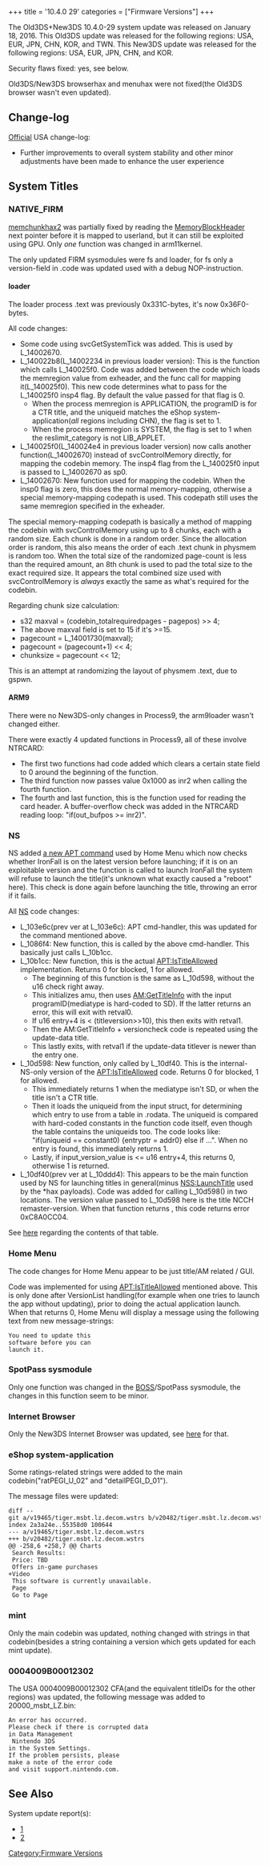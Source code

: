 +++
title = '10.4.0 29'
categories = ["Firmware Versions"]
+++

The Old3DS+New3DS 10.4.0-29 system update was released on January 18,
2016. This Old3DS update was released for the following regions: USA,
EUR, JPN, CHN, KOR, and TWN. This New3DS update was released for the
following regions: USA, EUR, JPN, CHN, and KOR.

Security flaws fixed: yes, see below.

Old3DS/New3DS browserhax and menuhax were not fixed(the Old3DS browser
wasn't even updated).

## Change-log

[Official](http://en-americas-support.nintendo.com/app/answers/detail/a_id/667/p/430/c/267)
USA change-log:

- Further improvements to overall system stability and other minor
  adjustments have been made to enhance the user experience

## System Titles

### NATIVE_FIRM

[memchunkhax2](3DS_System_Flaws#kernel11 "wikilink") was partially fixed
by reading the [MemoryBlockHeader](MemoryBlockHeader "wikilink") next
pointer before it is mapped to userland, but it can still be exploited
using GPU. Only *one* function was changed in arm11kernel.

The only updated FIRM sysmodules were fs and loader, for fs only a
version-field in .code was updated used with a debug NOP-instruction.

#### loader

The loader process .text was previously 0x331C-bytes, it's now
0x36F0-bytes.

All code changes:

- Some code using svcGetSystemTick was added. This is used by
  L_14002670.
- L_140022b8(L_14002234 in previous loader version): This is the
  function which calls L_140025f0. Code was added between the code which
  loads the memregion value from exheader, and the func call for mapping
  it(L_140025f0). This new code determines what to pass for the
  L_140025f0 insp4 flag. By default the value passed for that flag is 0.
  - When the process memregion is APPLICATION, the programID is for a
    CTR title, and the uniqueid matches the eShop
    system-application(*all* regions including CHN), the flag is set to
    1.
  - When the process memregion is SYSTEM, the flag is set to 1 when the
    reslimit_category is not LIB_APPLET.
- L_140025f0(L_140024e4 in previous loader version) now calls another
  function(L_14002670) instead of svcControlMemory directly, for mapping
  the codebin memory. The insp4 flag from the L_140025f0 input is passed
  to L_14002670 as sp0.
- L_14002670: New function used for mapping the codebin. When the insp0
  flag is zero, this does the normal memory-mapping, otherwise a special
  memory-mapping codepath is used. This codepath still uses the same
  memregion specified in the exheader.

The special memory-mapping codepath is basically a method of mapping the
codebin with svcControlMemory using up to 8 chunks, each with a random
size. Each chunk is done in a random order. Since the allocation order
is random, this also means the order of each .text chunk in physmem is
random too. When the total size of the randomized page-count is less
than the required amount, an 8th chunk is used to pad the total size to
the exact required size. It appears the total combined size used with
svcControlMemory is *always* exactly the same as what's required for the
codebin.

Regarding chunk size calculation:

- s32 maxval = (codebin_totalrequiredpages - pagepos) \>\> 4;
- The above maxval field is set to 15 if it's \>=15.
- pagecount = L_14001730(maxval);
- pagecount = (pagecount+1) \<\< 4;
- chunksize = pagecount \<\< 12;

This is an attempt at randomizing the layout of physmem .text, due to
gspwn.

#### ARM9

There were no New3DS-only changes in Process9, the arm9loader wasn't
changed either.

There were exactly 4 updated functions in Process9, all of these involve
NTRCARD:

- The first two functions had code added which clears a certain state
  field to 0 around the beginning of the function.
- The third function now passes value 0x1000 as inr2 when calling the
  fourth function.
- The fourth and last function, this is the function used for reading
  the card header. A buffer-overflow check was added in the NTRCARD
  reading loop: "if(out_bufpos \>=
  inr2)<skip over copying the word to output>".

### NS

NS added [a new APT command](APT:IsTitleAllowed "wikilink") used by Home
Menu which now checks whether IronFall is on the latest version before
launching; if it is on an exploitable version and the function is called
to launch IronFall the system will refuse to launch the title(it's
unknown what exactly caused a "reboot" here). This check is done again
before launching the title, throwing an error if it fails.

All [NS](NS "wikilink") code changes:

- L_103e6c(prev ver at L_103e6c): APT cmd-handler, this was updated for
  the command mentioned above.
- L_1086f4: New function, this is called by the above cmd-handler. This
  basically just calls L_10b1cc.
- L_10b1cc: New function, this is the actual
  [<APT:IsTitleAllowed>](APT:IsTitleAllowed "wikilink") implementation.
  Returns 0 for blocked, 1 for allowed.
  - The beginning of this function is the same as L_10d598, without the
    u16 check right away.
  - This initializes amu, then uses
    [AM:GetTitleInfo](AM:GetTitleInfo "wikilink") with the input
    programID(mediatype is hard-coded to SD). If the latter returns an
    error, this will exit with retval0.
  - If u16 entry+4 is \< (titleversion\>\>10), this then exits with
    retval1.
  - Then the AM:GetTitleInfo + versioncheck code is repeated using the
    update-data title.
  - This lastly exits, with retval1 if the update-data titlever is newer
    than the entry one.
- L_10d598: New function, only called by L_10df40. This is the
  internal-NS-only version of the
  [<APT:IsTitleAllowed>](APT:IsTitleAllowed "wikilink") code. Returns 0
  for blocked, 1 for allowed.
  - This immediately returns 1 when the mediatype isn't SD, or when the
    title isn't a CTR title.
  - Then it loads the uniqueid from the input struct, for determining
    which entry to use from a table in .rodata. The uniqueid is compared
    with hard-coded constants in the function code itself, even though
    the table contains the uniqueids too. The code looks like:
    "if(uniqueid == constant0) {entryptr = addr0} else if ...". When no
    entry is found, this immediately returns 1.
  - Lastly, if input_version_value is \<= u16 entry+4, this returns 0,
    otherwise 1 is returned.
- L_10df40(prev ver at L_10ddd4): This appears to be the main function
  used by NS for launching titles in general(minus
  [NSS:LaunchTitle](NSS:LaunchTitle "wikilink") used by the \*hax
  payloads). Code was added for calling L_10d598() in two locations. The
  version value passed to L_10d598 here is the title NCCH
  remaster-version. When that function returns <blocked>, this code
  returns error 0xC8A0CC04.

See [here](APT:IsTitleAllowed "wikilink") regarding the contents of that
table.

### Home Menu

The code changes for Home Menu appear to be just title/AM related / GUI.

Code was implemented for using
[<APT:IsTitleAllowed>](APT:IsTitleAllowed "wikilink") mentioned above.
This is only done after VersionList handling(for example when one tries
to launch the app without updating), prior to doing the actual
application launch. When that returns 0, Home Menu will display a
message using the following text from new message-strings:

```
You need to update this 
software before you can
launch it.
```

### SpotPass sysmodule

Only one function was changed in the
[BOSS](BOSS_Services "wikilink")/SpotPass sysmodule, the changes in this
function seem to be minor.

### Internet Browser

Only the New3DS Internet Browser was updated, see
[here](Internet_Browser "wikilink") for that.

### eShop system-application

Some ratings-related strings were added to the main
codebin("ratPEGI_U_02" and "detailPEGI_D_01").

The message files were updated:

```
diff --git a/v19465/tiger.msbt.lz.decom.wstrs b/v20482/tiger.msbt.lz.decom.wstrs
index 2a3a24e..55358d0 100644
--- a/v19465/tiger.msbt.lz.decom.wstrs
+++ b/v20482/tiger.msbt.lz.decom.wstrs
@@ -258,6 +258,7 @@ Charts
 Search Results: 
 Price: TBD
 Offers in-game purchases
+Video 
 This software is currently unavailable.
 Page 
 Go to Page
```

### mint

Only the main codebin was updated, nothing changed with strings in that
codebin(besides a string containing a version which gets updated for
each mint update).

### 0004009B00012302

The USA 0004009B00012302 CFA(and the equivalent titleIDs for the other
regions) was updated, the following message was added to
20000_msbt_LZ.bin:

```
An error has occurred.
Please check if there is corrupted data
in Data Management 
 Nintendo 3DS
in the System Settings.
If the problem persists, please
make a note of the error code
and visit support.nintendo.com.
```

## See Also

System update report(s):

- [1](http://yls8.mtheall.com/ninupdates/reports.php?date=01-18-16_07-00-49&sys=ctr)
- [2](http://yls8.mtheall.com/ninupdates/reports.php?date=01-18-16_07-00-58&sys=ktr)

[Category:Firmware Versions](Category:Firmware_Versions "wikilink")
